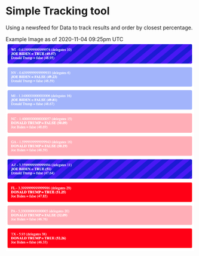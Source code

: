 # Simple Tracking tool

Using a newsfeed for Data to track results and order by closest percentage.

Example Image as of 2020-11-04 09:25pm UTC
![](./img.png)